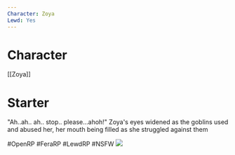 ```yaml
---
Character: Zoya
Lewd: Yes
---
```

# Character
[[Zoya]]

# Starter
"Ah..ah.. ah.. stop.. please...ahoh!" Zoya's eyes widened as the goblins used and abused her, her mouth being filled as she struggled against them
  
#OpenRP #FeraRP #LewdRP  #NSFW
![](FQ9iexIXIAEbm-7.jpg)
